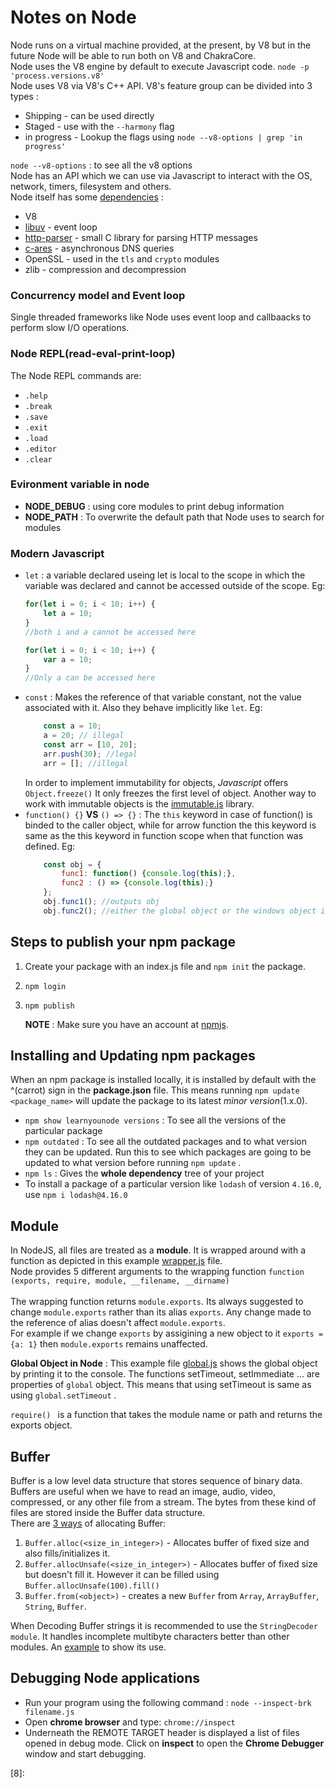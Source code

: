 # Notes on Node
Node runs on a virtual machine provided, at the present, by V8 but in the future Node will be able to run both on V8 and ChakraCore.<br/>
Node uses the V8 engine by default to execute Javascript code.
`node -p 'process.versions.v8'`<br/>
Node uses V8 via V8's C++ API.
V8's feature group can be divided into 3 types :
* Shipping - can be used directly
* Staged - use with the `--harmony` flag
* in progress - Lookup the flags using `node --v8-options | grep 'in progress'`

`node --v8-options` : to see all the v8 options<br/>
Node has an API which we can use via Javascript to interact with the OS, network, timers, filesystem and others.<br/>
Node itself has some [dependencies][3] : 
* V8
* [libuv][4] - event loop
* [http-parser][5] - small C library for parsing HTTP messages
* [c-ares][6] - asynchronous DNS queries
* OpenSSL - used in the `tls` and `crypto` modules
* zlib - compression and decompression

### Concurrency model and Event loop
Single threaded frameworks like Node uses event loop and callbaacks to perform slow I/O operations.

### Node REPL(read-eval-print-loop)
The Node REPL commands are:
* `.help` 
* `.break` 
* `.save` 
* `.exit` 
* `.load` 
* `.editor` 
* `.clear` 



### Evironment variable in node
* **NODE_DEBUG** : using core modules to print debug information 
* **NODE_PATH** : To overwrite the default path that Node uses to search for modules 


### Modern Javascript

* `let`  : a variable declared useing let is local to the scope in which the variable was declared and cannot be accessed outside of the scope.
    Eg: 
    ```javascript
    for(let i = 0; i < 10; i++) {
        let a = 10;
    }
    //both i and a cannot be accessed here
    
    for(let i = 0; i < 10; i++) {
        var a = 10;
    }
    //Only a can be accessed here
    
    ```
* `const` : Makes the reference of that variable constant, not the value associated with it. Also they behave implicitly like `let`. Eg:
    ```javascript
        const a = 10;
        a = 20; // illegal
        const arr = [10, 20];
        arr.push(30); //legal
        arr = []; //illegal
    ```
  In order to implement immutability for objects, *Javascript* offers `Object.freeze()` It only freezes the first level of object. Another way to work with immutable objects is the [immutable.js][2] library.
* `function() {}` **VS** `() => {}` : The `this` keyword in case of function() is binded to the caller object, while for arrow function the this keyword is same as the this keyword in function scope when that function was defined. Eg:
    ```javascript
        const obj = {
            func1: function() {console.log(this);},
            func2 : () => {console.log(this);}
        };
        obj.func1(); //outputs obj
        obj.func2(); //either the global object or the windows object in case of browser
    ```

## Steps to publish your npm package

1. Create your package with an index.js file and `npm init` the package.
2. `npm login`
3. `npm publish`
   
   **NOTE** : Make sure you have an account at [npmjs][7].

## Installing and Updating npm packages
    
When an npm package is installed locally, it is installed by default with the ^(carrot) sign in the **package.json** file. This means running `npm update <package_name>` will update the package to its latest *minor version*(1.x.0).

* `npm show learnyounode versions` : To see all the versions of the particular package
* `npm outdated` : To see all the outdated packages and to what version they can be updated. Run this to see which packages are going to be updated to what version before running `npm update` .
* `npm ls` : Gives the **whole dependency** tree of your project 
* To install a package of a particular version like `lodash` of version `4.16.0`, use `npm i lodash@4.16.0`

## Module
In NodeJS, all files are treated as a **module**. It is wrapped around with a function as depicted in this example [wrapper.js](Module/wrapper.js) file.<br/> 
Node provides 5 different arguments to the wrapping function `function (exports, require, module, __filename, __dirname)`<br/>  
The wrapping function returns `module.exports`. Its always suggested to change `module.exports` rather than its alias `exports`. Any change made to the reference of alias doesn't affect `module.exports`. <br/>
For example if we change `exports` by assigining a new object to it `exports = {a: 1}` then `module.exports` remains unaffected. <br/>

**Global Object in Node** : This example file [global.js](Module/global.js) shows the global object by printing it to the console. The functions setTimeout, setImmediate ... are properties of `global` object. This means that using setTimeout is same as using `global.setTimeout` . <br/>

`require() ` is a function that takes the module name or path and returns the exports object.

## Buffer
Buffer is a low level data structure that stores sequence of binary data. Buffers are useful when we have to read an image, audio, video, compressed, or any other file from a stream. The bytes from these kind of files are stored inside the Buffer data structure.<br/>
There are [3 ways][1] of allocating Buffer:
1. `Buffer.alloc(<size_in_integer>)` - Allocates buffer of fixed size and also fills/initializes it.  
2. `Buffer.allocUnsafe(<size_in_integer>)` - Allocates buffer of fixed size but doesn't fill it. However it can be filled using `Buffer.allocUnsafe(100).fill()`
3. `Buffer.from(<object>)` - creates a new `Buffer` from `Array`, `ArrayBuffer`, `String`, `Buffer`.

When Decoding Buffer strings it is recommended to use the `StringDecoder module`. It handles incomplete multibyte characters better than other modules. An [example](Buffer/string_decoder.js) to show its use.
## Debugging Node applications
* Run your program using the following command : `node --inspect-brk filename.js`
* Open **chrome browser** and type: `chrome://inspect`
* Underneath the REMOTE TARGET header is displayed a list of files opened in debug mode. Click on **inspect** to open the **Chrome Debugger** window and start debugging. 






[1]: https://nodejs.org/api/buffer.html#buffer_buffer_from_buffer_alloc_and_buffer_allocunsafe
[2]: https://facebook.github.io/immutable-js/
[3]: https://nodejs.org/en/docs/meta/topics/dependencies/
[4]: https://github.com/libuv/libuv
[5]: https://github.com/nodejs/http-parser
[6]: https://github.com/c-ares/c-ares
[7]: https://npmjs.com
[8]: 
